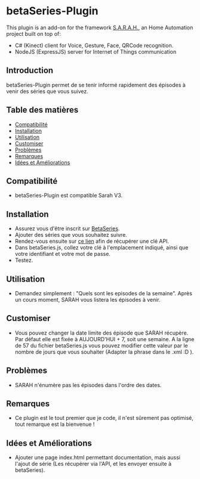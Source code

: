 betaSeries-Plugin
==========

This plugin is an add-on for the framework [S.A.R.A.H.](http://encausse.net/s-a-r-a-h), an Home Automation project built
on top of:
* C# (Kinect) client for Voice, Gesture, Face, QRCode recognition.
* NodeJS (ExpressJS) server for Internet of Things communication

## Introduction
betaSeries-Plugin permet de se tenir informé rapidement des épisodes à venir des séries que vous suivez.

## Table des matières
- [Compatibilité](#compatibilité)
- [Installation](#installation)
- [Utilisation](#utilsation)
- [Customiser](#customiser)
- [Problèmes](#problemes)
- [Remarques](#remarques)
- [Idées et Améliorations](#idees)

## Compatibilité
- betaSeries-Plugin est compatible Sarah V3.

## Installation
- Assurez vous d'être inscrit sur [BetaSeries](http://www.betaseries.com/).
- Ajouter des séries que vous souhaitez suivre.
- Rendez-vous ensuite sur [ce lien](http://www.betaseries.com/api/) afin de récupérer une clé API.
- Dans betaSeries.js, collez votre clé à l'emplacement indiqué, ainsi que votre identifiant et votre mot de passe.
- Testez.

## Utilisation
- Demandez simplement : "Quels sont les episodes de la semaine". Après un cours moment, SARAH vous listera les épisodes à venir.

## Customiser
- Vous pouvez changer la date limite des épisode que SARAH récupère. Par défaut elle est fixée à AUJOURD'HUI + 7, soit une semaine. A la ligne de 57 du fichier betaSeries.js vous pouvez modifier cette valeur par le nombre de jours que vous souhaiter (Adapter la phrase dans le .xml :D ).

## Problèmes
- SARAH n'énumère pas les épisodes dans l'ordre des dates.

## Remarques
- Ce plugin est le tout premier que je code, il n'est sûrement pas optimisé, tout remarque est la bienvenue !  

## Idées et Améliorations
- Ajouter une page index.html permettant documentation, mais aussi l'ajout de série (Les récupérer via l'API, et les envoyer ensuite à betaSeries).

